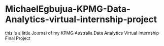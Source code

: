# MichaelEgbujua-KPMG-Data-Analytics-virtual-internship-project
this is a little Journal of my KPMG Australia Data Analytics  Virtual Internship Final Project

